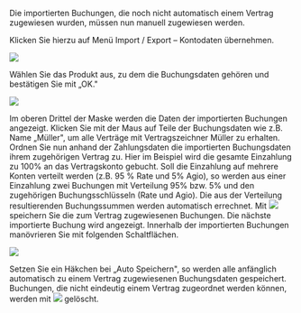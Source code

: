
Die importierten Buchungen, die noch nicht automatisch einem Vertrag zugewiesen wurden, müssen nun manuell zugewiesen werden.

Klicken Sie hierzu auf Menü Import / Export – Kontodaten übernehmen.

![](http://xpecto.github.io/docs/img/img_094.png)

Wählen Sie das Produkt aus, zu dem die Buchungsdaten gehören und bestätigen Sie mit „OK."

![](http://xpecto.github.io/docs/img/img_095.png)


Im oberen Drittel der Maske werden die Daten der importierten Buchungen angezeigt. Klicken Sie mit der Maus auf Teile der Buchungsdaten wie z.B. Name „Müller", um alle Verträge mit Vertragszeichner Müller zu erhalten. Ordnen Sie nun anhand der Zahlungsdaten die importierten Buchungsdaten ihrem zugehörigen Vertrag zu. Hier im Beispiel wird die gesamte Einzahlung zu 100% an das Vertragskonto gebucht. Soll die Einzahlung auf mehrere Konten verteilt werden (z.B. 95 % Rate und 5% Agio), so werden aus einer Einzahlung zwei Buchungen mit Verteilung 95% bzw. 5% und den zugehörigen Buchungsschlüsseln (Rate und Agio). Die aus der Verteilung resultierenden Buchungssummen werden automatisch errechnet. Mit ![](http://xpecto.github.io/docs/img/img_096.png) speichern Sie die zum Vertrag zugewiesenen Buchungen. Die nächste importierte Buchung wird angezeigt. Innerhalb der importierten Buchungen manövrieren Sie mit folgenden Schaltflächen.

![](http://xpecto.github.io/docs/img/img_097.png)

Setzen Sie ein Häkchen bei „Auto Speichern", so werden alle anfänglich automatisch zu einem Vertrag zugewiesenen Buchungsdaten gespeichert. Buchungen, die nicht eindeutig einem Vertrag zugeordnet werden können, werden mit ![](http://xpecto.github.io/docs/img/img_098.png) gelöscht.


